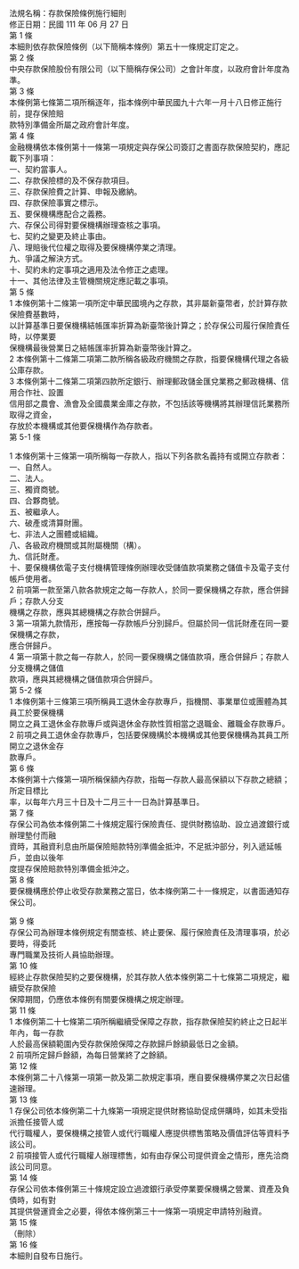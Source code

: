 法規名稱：存款保險條例施行細則  
修正日期：民國 111 年 06 月 27 日  
第 1 條  
本細則依存款保險條例（以下簡稱本條例）第五十一條規定訂定之。  
第 2 條  
中央存款保險股份有限公司（以下簡稱存保公司）之會計年度，以政府會計年度為準。  
第 3 條  
本條例第七條第二項所稱逐年，指本條例中華民國九十六年一月十八日修正施行前，提存保險賠  
款特別準備金所屬之政府會計年度。  
第 4 條  
金融機構依本條例第十一條第一項規定與存保公司簽訂之書面存款保險契約，應記載下列事項：  
一、契約當事人。  
二、存款保險標的及不保存款項目。  
三、存款保險費之計算、申報及繳納。  
四、存款保險事實之標示。  
五、要保機構應配合之義務。  
六、存保公司得對要保機構辦理查核之事項。  
七、契約之變更及終止事由。  
八、理賠後代位權之取得及要保機構停業之清理。  
九、爭議之解決方式。  
十、契約未約定事項之適用及法令修正之處理。  
十一、其他法律及主管機關規定應記載之事項。  
第 5 條  
1 本條例第十二條第一項所定中華民國境內之存款，其非屬新臺幣者，於計算存款保險費基數時，  
以計算基準日要保機構結帳匯率折算為新臺幣後計算之；於存保公司履行保險責任時，以停業要  
保機構最後營業日之結帳匯率折算為新臺幣後計算之。  
2 本條例第十二條第二項第二款所稱各級政府機關之存款，指要保機構代理之各級公庫存款。  
3 本條例第十二條第二項第四款所定銀行、辦理郵政儲金匯兌業務之郵政機構、信用合作社、設置  
信用部之農會、漁會及全國農業金庫之存款，不包括該等機構將其辦理信託業務所取得之資金，  
存放於本機構或其他要保機構作為存款者。  
第 5-1 條  


1 本條例第十三條第一項所稱每一存款人，指以下列各款名義持有或開立存款者：  
一、自然人。  
二、法人。  
三、獨資商號。  
四、合夥商號。  
五、被繼承人。  
六、破產或清算財團。  
七、非法人之團體或組織。  
八、各級政府機關或其附屬機關（構）。  
九、信託財產。  
十、要保機構依電子支付機構管理條例辦理收受儲值款項業務之儲值卡及電子支付帳戶使用者。  
2 前項第一款至第八款各款規定之每一存款人，於同一要保機構之存款，應合併歸戶；存款人分支  
機構之存款，應與其總機構之存款合併歸戶。  
3 第一項第九款情形，應按每一存款帳戶分別歸戶。但屬於同一信託財產在同一要保機構之存款，  
應合併歸戶。  
4 第一項第十款之每一存款人，於同一要保機構之儲值款項，應合併歸戶；存款人分支機構之儲值  
款項，應與其總機構之儲值款項合併歸戶。  
第 5-2 條  
1 本條例第十三條第三項所稱員工退休金存款專戶，指機關、事業單位或團體為其員工於要保機構  
開立之員工退休金存款專戶或與退休金存款性質相當之退職金、離職金存款專戶。  
2 前項之員工退休金存款專戶，包括要保機構於本機構或其他要保機構為其員工所開立之退休金存  
款專戶。  
第 6 條  
本條例第十六條第一項所稱保額內存款，指每一存款人最高保額以下存款之總額；所定目標比  
率，以每年六月三十日及十二月三十一日為計算基準日。  
第 7 條  
存保公司為依本條例第二十條規定履行保險責任、提供財務協助、設立過渡銀行或辦理墊付而融  
資時，其融資利息由所屬保險賠款特別準備金抵沖，不足抵沖部分，列入遞延帳戶，並由以後年  
度提存保險賠款特別準備金抵沖之。  
第 8 條  
要保機構應於停止收受存款業務之當日，依本條例第二十一條規定，以書面通知存保公司。  


第 9 條  
存保公司為辦理本條例規定有關查核、終止要保、履行保險責任及清理事項，於必要時，得委託  
專門職業及技術人員協助辦理。  
第 10 條  
經終止存款保險契約之要保機構，於其存款人依本條例第二十七條第二項規定，繼續受存款保險  
保障期間，仍應依本條例有關要保機構之規定辦理。  
第 11 條  
1 本條例第二十七條第二項所稱繼續受保障之存款，指存款保險契約終止之日起半年內，每一存款  
人於最高保額範圍內受存款保險保障之存款歸戶餘額最低日之金額。  
2 前項所定歸戶餘額，為每日營業終了之餘額。  
第 12 條  
本條例第二十八條第一項第一款及第二款規定事項，應自要保機構停業之次日起儘速辦理。  
第 13 條  
1 存保公司依本條例第二十九條第一項規定提供財務協助促成併購時，如其未受指派擔任接管人或  
代行職權人，要保機構之接管人或代行職權人應提供標售策略及價值評估等資料予該公司。  
2 前項接管人或代行職權人辦理標售，如有由存保公司提供資金之情形，應先洽商該公司同意。  
第 14 條  
存保公司依本條例第三十條規定設立過渡銀行承受停業要保機構之營業、資產及負債時，如有對  
其提供營運資金之必要，得依本條例第三十一條第一項規定申請特別融資。  
第 15 條  
（刪除）  
第 16 條  
本細則自發布日施行。  


